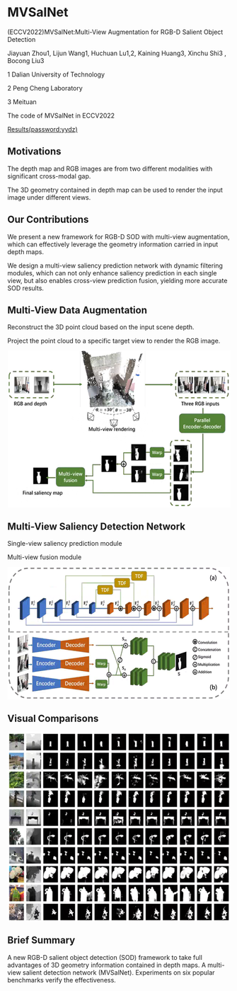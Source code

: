 # MVSalNet
(ECCV2022)MVSalNet:Multi-View Augmentation for RGB-D Salient Object Detection

Jiayuan Zhou1, Lijun Wang1, Huchuan Lu1,2, Kaining Huang3, Xinchu Shi3 , Bocong Liu3

1 Dalian University of Technology

2 Peng Cheng Laboratory

3 Meituan

The code of MVSalNet in ECCV2022

[Results(password:yydz)](https://pan.baidu.com/s/1ZwWBvH0GhRxdsT02CMvGqg) 

## Motivations

The depth map and RGB images are from two different modalities with significant cross-modal gap.

The 3D geometry contained in depth map can be used to render the input image under different views.

## Our Contributions

We present a new framework for RGB-D SOD with multi-view augmentation, which can effectively leverage the geometry information carried in input depth maps.

We design a multi-view saliency prediction network with dynamic filtering modules, which can not only enhance saliency prediction in each single view, but also enables cross-view prediction fusion, yielding more accurate SOD results.

## Multi-View Data Augmentation

Reconstruct the 3D point cloud based on the input scene depth.

Project the point cloud to a specific target view to render the RGB image.

<img src="utils/fig1.png" width = "550" height = "355" alt="" align=center />

## Multi-View Saliency Detection Network

Single-view saliency prediction module

Multi-view fusion module

<img src="utils/fig2.png" width = "550" height = "300" alt="" align=center />

## Visual Comparisons
<img src="utils/compare.png" width = "550" height = "430" alt="" align=center />

## Brief Summary
A new RGB-D salient object detection (SOD) framework to take full advantages of 3D geometry information contained in depth maps.
A multi-view salient detection network (MVSalNet).
Experiments on six popular benchmarks verify the effectiveness.

